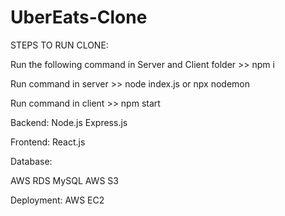 # UberEats-Clone

STEPS TO RUN CLONE: 

Run the following command in Server and Client folder >> npm i

Run command in server >> node index.js or npx nodemon

Run command in client >> npm start


Backend:
Node.js
Express.js

Frontend:
React.js

Database:

AWS RDS MySQL 
AWS S3

Deployment:
AWS EC2
